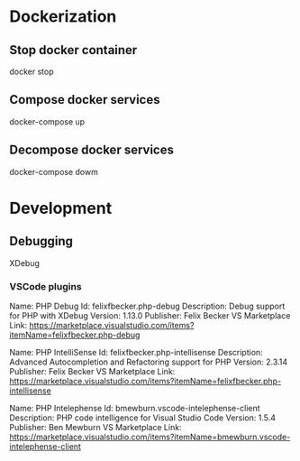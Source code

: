 # Dockerization

## Stop docker container

docker stop <containerName>

## Compose docker services

docker-compose up

## Decompose docker services

docker-compose dowm

# Development

## Debugging

XDebug


### VSCode plugins

Name: PHP Debug
Id: felixfbecker.php-debug
Description: Debug support for PHP with XDebug
Version: 1.13.0
Publisher: Felix Becker
VS Marketplace Link: https://marketplace.visualstudio.com/items?itemName=felixfbecker.php-debug

Name: PHP IntelliSense
Id: felixfbecker.php-intellisense
Description: Advanced Autocompletion and Refactoring support for PHP
Version: 2.3.14
Publisher: Felix Becker
VS Marketplace Link: https://marketplace.visualstudio.com/items?itemName=felixfbecker.php-intellisense

Name: PHP Intelephense
Id: bmewburn.vscode-intelephense-client
Description: PHP code intelligence for Visual Studio Code
Version: 1.5.4
Publisher: Ben Mewburn
VS Marketplace Link: https://marketplace.visualstudio.com/items?itemName=bmewburn.vscode-intelephense-client

